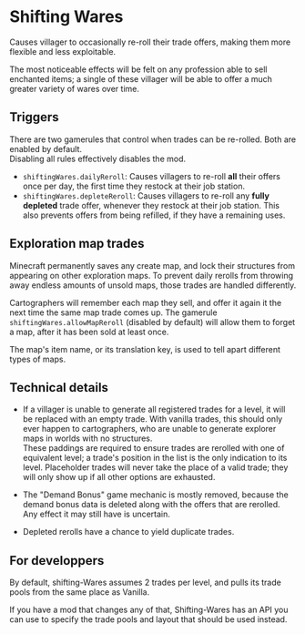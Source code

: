 # Shifting Wares

Causes villager to occasionally re-roll their trade offers, making them more flexible and less exploitable.

The most noticeable effects will be felt on any profession able to sell enchanted items; a single of these villager will be able to offer a much greater variety of wares over time.

## Triggers

There are two gamerules that control when trades can be re-rolled. Both are enabled by default.  
Disabling all rules effectively disables the mod.
- `shiftingWares.dailyReroll`:
	Causes villagers to re-roll **all** their offers once per day, the first time they restock at their job station.
- `shiftingWares.depleteReroll`:
	Causes villagers to re-roll any **fully depleted** trade offer, whenever they restock at their job station.
	This also prevents offers from being refilled, if they have a remaining uses.

## Exploration map trades
Minecraft permanently saves any create map, and lock their structures from appearing on other exploration maps.
To prevent daily rerolls from throwing away endless amounts of unsold maps, those trades are handled differently.

Cartographers will remember each map they sell, and offer it again it the next time the same map trade comes up.
The gamerule `shiftingWares.allowMapReroll` (disabled by default) will allow them to forget a map, after it has been sold at least once.

The map's item name, or its translation key, is used to tell apart different types of maps.


## Technical details
- If a villager is unable to generate all registered trades for a level, it will be replaced with an empty trade. With vanilla trades, this should only ever happen to cartographers, who are unable to generate explorer maps in worlds with no structures.  
These paddings are required to ensure trades are rerolled with one of equivalent level; a trade's position in the list is the only indication to its level.
Placeholder trades will never take the place of a valid trade; they will only show up if all other options are exhausted.

- The "Demand Bonus" game mechanic is mostly removed, because the demand bonus data is deleted along with the offers that are rerolled. Any effect it may still have is uncertain.

- Depleted rerolls have a chance to yield duplicate trades.

## For developpers
By default, shifting-Wares assumes 2 trades per level, and pulls its trade pools from the same place as Vanilla.

If you have a mod that changes any of that, Shifting-Wares has an API you can use to specify the trade pools and layout that should be used instead.
